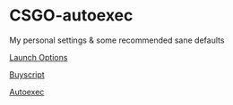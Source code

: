 # CSGO-autoexec
My personal settings &amp; some recommended sane defaults

[Launch Options](launchoptions.txt)

[Buyscript](buyscript.cfg)

[Autoexec](autoexec.cfg)
